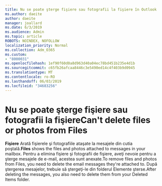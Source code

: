 ```yaml
---
title: Nu se poate şterge fişiere sau fotografii la fişiere în Outlook pe web
ms.author: daeite
author: daeite
manager: joallard
ms.date: 6/3/2019
ms.audience: Admin
ms.topic: article
ROBOTS: NOINDEX, NOFOLLOW
localization_priority: Normal
ms.collection: Adm_O365
ms.custom:
- "8000031"
ms.openlocfilehash: 1ef90f60d0a8d963d40a04ec78bd451b235e4d1b
ms.sourcegitcommit: c65fb26afcaa8446c3e5490ed14c4f403b9d0945
ms.translationtype: MT
ms.contentlocale: ro-RO
ms.lasthandoff: 06/03/2019
ms.locfileid: "34683256"
---
```

# <a name="cant-delete-files-or-photos-from-files"></a><span data-ttu-id="95014-102">Nu se poate şterge fişiere sau fotografii la fişiere</span><span class="sxs-lookup"><span data-stu-id="95014-102">Can't delete files or photos from Files</span></span>

<span data-ttu-id="95014-103">**Fişiere** Arată fişierele şi fotografiile ataşate la mesajele din cutia poştală.</span><span class="sxs-lookup"><span data-stu-id="95014-103">**Files** shows the files and photos attached to messages in your mailbox.</span></span> <span data-ttu-id="95014-104">Pentru a elimina fişiere şi fotografii de fişiere, aveţi nevoie pentru a şterge mesajele de e-mail, acestea sunt anexate.</span><span class="sxs-lookup"><span data-stu-id="95014-104">To remove files and photos from Files, you need to delete the email messages they're attached to.</span></span> <span data-ttu-id="95014-105">După ştergerea mesajelor, trebuie să ştergeţi-le din folderul Elemente şterse.</span><span class="sxs-lookup"><span data-stu-id="95014-105">After deleting the messages, you also need to delete them from your Deleted Items folder.</span></span>